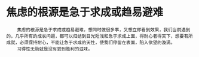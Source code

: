 # 焦虑的根源是急于求成或趋易避难


```中文
	焦虑的根源是急于求成或趋易避难，想同时做很多事，又想立即看到效果，我们当前遇到的，几乎所有的成长问题，都可以归结到目光短浅和急于求成上面，得耐心者得天下，想要有所成就，必须保持耐心，不能让急于求成的天性，使我们停留在表面，陷入欲望的漩涡。
	习得性无助就是没有尝到胜利的滋味。
	
    
```
